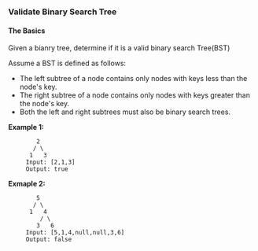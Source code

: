 ### Validate Binary Search Tree
#### The Basics

Given a bianry tree, determine if it is a valid binary search Tree(BST)

Assume a BST is defined as follows:

* The left subtree of a node contains only nodes with keys less than the node's key.
* The right subtree of a node contains only nodes with keys greater than the node's key.
* Both the left and right subtrees must also be binary search trees.

**Example 1:**  
	
		    2  
		   / \
		  1   3  
		 Input: [2,1,3]
		 Output: true

**Exmaple 2:**

		    5
		   / \
		  1   4
		     / \
		    3   6
		 Input: [5,1,4,null,null,3,6]
		 Output: false


